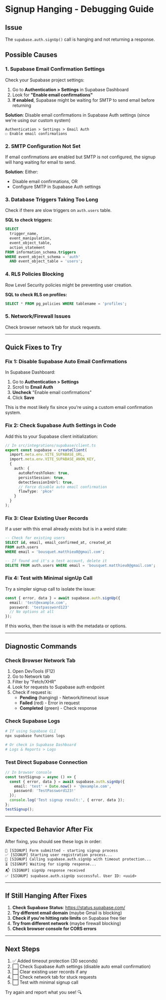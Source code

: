 # Signup Hanging - Debugging Guide

## Issue
The `supabase.auth.signUp()` call is hanging and not returning a response.

## Possible Causes

### 1. **Supabase Email Confirmation Settings**

Check your Supabase project settings:

1. Go to **Authentication > Settings** in Supabase Dashboard
2. Look for **"Enable email confirmations"**
3. **If enabled**, Supabase might be waiting for SMTP to send email before returning

**Solution**: Disable email confirmations in Supabase Auth settings (since we're using our custom system)

```
Authentication > Settings > Email Auth
☐ Enable email confirmations
```

### 2. **SMTP Configuration Not Set**

If email confirmations are enabled but SMTP is not configured, the signup will hang waiting for email to send.

**Solution**: Either:
- Disable email confirmations, OR
- Configure SMTP in Supabase Auth settings

### 3. **Database Triggers Taking Too Long**

Check if there are slow triggers on `auth.users` table.

**SQL to check triggers:**
```sql
SELECT 
  trigger_name,
  event_manipulation,
  event_object_table,
  action_statement
FROM information_schema.triggers
WHERE event_object_schema = 'auth'
  AND event_object_table = 'users';
```

### 4. **RLS Policies Blocking**

Row Level Security policies might be preventing user creation.

**SQL to check RLS on profiles:**
```sql
SELECT * FROM pg_policies WHERE tablename = 'profiles';
```

### 5. **Network/Firewall Issues**

Check browser network tab for stuck requests.

---

## Quick Fixes to Try

### Fix 1: Disable Supabase Auto Email Confirmations

In Supabase Dashboard:
1. Go to **Authentication > Settings**
2. Scroll to **Email Auth**
3. **Uncheck** "Enable email confirmations"
4. Click **Save**

This is the most likely fix since you're using a custom email confirmation system.

### Fix 2: Check Supabase Auth Settings in Code

Add this to your Supabase client initialization:

```typescript
// In src/integrations/supabase/client.ts
export const supabase = createClient(
  import.meta.env.VITE_SUPABASE_URL,
  import.meta.env.VITE_SUPABASE_ANON_KEY,
  {
    auth: {
      autoRefreshToken: true,
      persistSession: true,
      detectSessionInUrl: true,
      // Force disable auto email confirmation
      flowType: 'pkce'
    }
  }
);
```

### Fix 3: Clear Existing User Records

If a user with this email already exists but is in a weird state:

```sql
-- Check for existing users
SELECT id, email, email_confirmed_at, created_at 
FROM auth.users 
WHERE email = 'bousquet.matthieu0@gmail.com';

-- If found and it's a test account, delete it
DELETE FROM auth.users WHERE email = 'bousquet.matthieu0@gmail.com';
```

### Fix 4: Test with Minimal signUp Call

Try a simpler signup call to isolate the issue:

```typescript
const { error, data } = await supabase.auth.signUp({
  email: 'test@example.com',
  password: 'testpassword123'
  // No options at all
});
```

If this works, then the issue is with the metadata or options.

---

## Diagnostic Commands

### Check Browser Network Tab
1. Open DevTools (F12)
2. Go to Network tab
3. Filter by "Fetch/XHR"
4. Look for requests to Supabase auth endpoint
5. Check if request is:
   - **Pending** (hanging) - Network/timeout issue
   - **Failed** (red) - Error in request
   - **Completed** (green) - Check response

### Check Supabase Logs
```bash
# If using Supabase CLI
npx supabase functions logs

# Or check in Supabase Dashboard
# Logs & Reports > Logs
```

### Test Direct Supabase Connection
```typescript
// In browser console
const testSignup = async () => {
  const { error, data } = await supabase.auth.signUp({
    email: 'test' + Date.now() + '@example.com',
    password: 'TestPassword123!'
  });
  console.log('Test signup result:', { error, data });
};
testSignup();
```

---

## Expected Behavior After Fix

After fixing, you should see these logs in order:
```
🚀 [SIGNUP] Form submitted - starting signup process
✅ [SIGNUP] Starting user registration process...
📧 [SIGNUP] Calling supabase.auth.signUp with timeout protection...
⏳ [SIGNUP] Waiting for signUp response...
📬 [SIGNUP] signUp response received
✅ [SIGNUP] supabase.auth.signUp successful. User ID: <uuid>
```

---

## If Still Hanging After Fixes

1. **Check Supabase Status**: https://status.supabase.com/
2. **Try different email domain** (maybe Gmail is blocking)
3. **Check if you're hitting rate limits** on Supabase free tier
4. **Try from different network** (maybe firewall blocking)
5. **Check browser console for CORS errors**

---

## Next Steps

1. ✅ Added timeout protection (30 seconds)
2. ⬜ Check Supabase Auth settings (disable auto email confirmation)
3. ⬜ Clear existing user records if any
4. ⬜ Check network tab for stuck requests
5. ⬜ Test with minimal signup call

Try again and report what you see! 🔍
